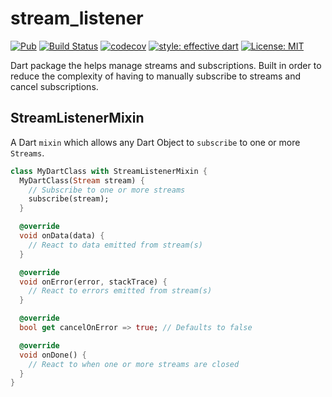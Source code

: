 # stream_listener

[![Pub](https://img.shields.io/pub/v/stream_listener.svg)](https://pub.dev/packages/stream_listener)
[![Build Status](https://circleci.com/gh/felangel/stream_listener.svg?style=shield)](https://circleci.com/gh/felangel/stream_listener)
[![codecov](https://codecov.io/gh/felangel/stream_listener/branch/master/graph/badge.svg)](https://codecov.io/gh/felangel/stream_listener)
[![style: effective dart](https://img.shields.io/badge/style-effective_dart-40c4ff.svg)](https://github.com/tenhobi/effective_dart)
[![License: MIT](https://img.shields.io/badge/license-MIT-purple.svg)](https://opensource.org/licenses/MIT)

Dart package the helps manage streams and subscriptions. Built in order to reduce the complexity of having to manually subscribe to streams and cancel subscriptions.

## StreamListenerMixin

A Dart `mixin` which allows any Dart Object to `subscribe` to one or more `Streams`.

```dart
class MyDartClass with StreamListenerMixin {
  MyDartClass(Stream stream) {
    // Subscribe to one or more streams
    subscribe(stream);
  }

  @override
  void onData(data) {
    // React to data emitted from stream(s)
  }

  @override
  void onError(error, stackTrace) {
    // React to errors emitted from stream(s)
  }

  @override
  bool get cancelOnError => true; // Defaults to false

  @override
  void onDone() {
    // React to when one or more streams are closed
  }
}
```
